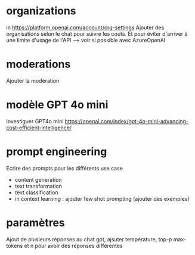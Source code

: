 # organizations 
in https://platform.openai.com/account/org-settings
Ajouter des organisations selon le chat pour suivre les couts. Et pour éviter d'arriver à une limite d'usage de l'API
--> voir si possible avec AzureOpenAI

# moderations
Ajouter la modération

# modèle GPT 4o mini
Investiguer GPT4o mini
https://openai.com/index/gpt-4o-mini-advancing-cost-efficient-intelligence/ 

# prompt engineering
Ecrire des prompts pour les différents use case
- content generation
- text transformation
- text classification
- in context learning : ajouter few shot prompting (ajouter des exemples)


# paramètres
Ajout de plusieurs réponses au chat gpt, ajsuter température, top-p max-tokens et n pour avoir des réponses différentes